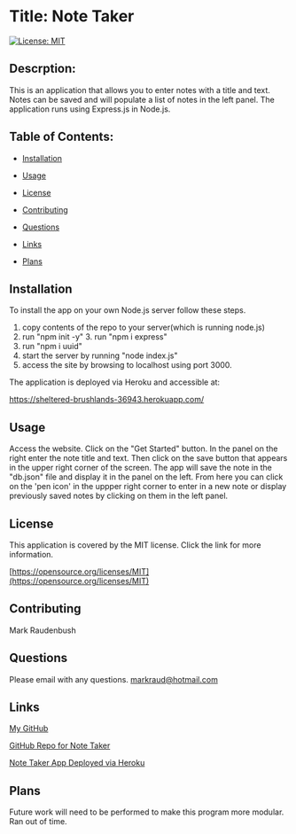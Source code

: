 # Title: Note Taker

  [![License: MIT](https://img.shields.io/badge/License-MIT-yellow.svg)](https://opensource.org/licenses/MIT)
  ## Descrption: 
  This is an application that allows you to enter notes with a title and text.  Notes can be saved and will populate a list of notes in the left panel.  The application runs using Express.js in Node.js. 

  ## Table of Contents:

  * [Installation](#installation)

  * [Usage](#usage)

  * [License](#license)

  * [Contributing](#contributing)

  * [Questions](#questions)

  * [Links](#links)

  * [Plans](#plans)

  ## Installation 
  To install the app on your own Node.js server follow these steps.
  1. copy contents of the repo to your server(which is running node.js)  
  2. run "npm init -y" 3. run "npm i express" 
  4. run "npm i uuid" 
  5. start the server by running "node index.js" 
  6. access the site by browsing to localhost using port 3000. 
 

  The application is deployed via Heroku and accessible at: 

  https://sheltered-brushlands-36943.herokuapp.com/

  ## Usage 
  Access the website.  Click on the "Get Started" button.  In the panel on the right enter the note title and text.  Then click on the save button that appears in the upper right corner of the screen. The app will save the note in the "db.json" file and display it in the panel on the left.   From here you can click on the 'pen icon' in the uppper right corner to enter in a new note or display previously saved notes by clicking on them in the left panel.  

  ## License 
  This application is covered by the MIT license.  Click the link for more information. 

  [https://opensource.org/licenses/MIT](https://opensource.org/licenses/MIT)


  ## Contributing 
  Mark Raudenbush

  ## Questions
  Please email with any questions.
  [markraud@hotmail.com](mailto:markraud@hotmail.com)

  ## Links

  [My GitHub](https://github.com/markraud)

  [GitHub Repo for Note Taker](https://github.com/markraud/express-note-taker)

  [Note Taker App Deployed via Heroku](https://sheltered-brushlands-36943.herokuapp.com/)

  ## Plans
  Future work will need to be performed to make this program more modular.  Ran out of time. 

